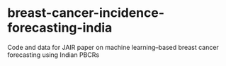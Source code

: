 # breast-cancer-incidence-forecasting-india
Code and data for JAIR paper on machine learning–based breast cancer forecasting using Indian PBCRs
